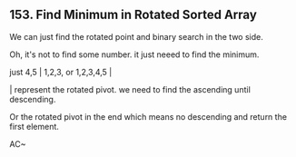 ## 153. Find Minimum in Rotated Sorted Array

We can just find the rotated point and binary search in the two side.

Oh, it's not to find some number. it just neeed to find the minimum.

just 4,5 | 1,2,3, or 1,2,3,4,5 |

| represent the rotated pivot. we need to find the ascending until descending.

Or the rotated pivot in the end which means no descending and return the first element.

AC~

